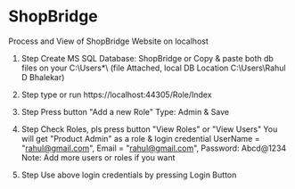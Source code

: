 # ShopBridge
Process and View of ShopBridge Website on localhost

1. Step
Create MS SQL Database: ShopBridge
or
Copy & paste both db files on your C:\Users\*\ (file Attached, local DB Location C:\Users\Rahul D Bhalekar\) 

2. Step
type or run https://localhost:44305/Role/Index

3. Step
Press button "Add a new Role"
Type: Admin & Save

4. Step
Check Roles, pls press button "View Roles" or "View Users"
You will get "Product Admin" as a role 
&
login credential
UserName = "rahul@gmail.com",
Email = "rahul@gmail.com",
Password: Abcd@1234
Note: Add more users or roles if you want

5. Step
Use above login credentials by pressing Login Button

